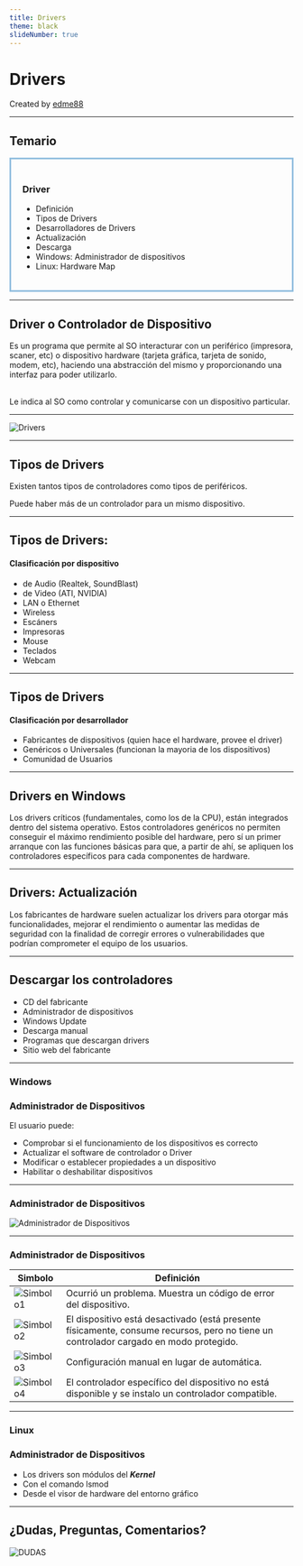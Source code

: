 ```yaml
---
title: Drivers
theme: black
slideNumber: true
---
```


# Drivers
Created by <i class="fab fa-telegram"></i>
[edme88]("https://t.me/edme88")

---
<!-- .slide: style="font-size: 0.60em" -->
<style>
.grid-item {
    border: 3px solid rgba(121, 177, 217, 0.8);
    padding: 20px;
    text-align: left !important;
}
</style>
## Temario
<div class="grid-item">

### Driver
* Definición
* Tipos de Drivers
* Desarrolladores de Drivers
* Actualización
* Descarga
* Windows: Administrador de dispositivos
* Linux: Hardware Map
</div>

---
## Driver o Controlador de Dispositivo
Es un programa que permite al SO interacturar con un periférico (impresora, scaner, etc) o dispositivo hardware (tarjeta gráfica, tarjeta de sonido, modem, etc), haciendo una abstracción del mismo y proporcionando una interfaz para poder utilizarlo. <br><br>

Le indica al SO como controlar y comunicarse con un dispositivo particular.

---
![Drivers](images/configSO/drivers.png)

---
## Tipos de Drivers
Existen tantos tipos de controladores como tipos de periféricos.

Puede haber más de un controlador para un mismo dispositivo.

---
## Tipos de Drivers: 
#### Clasificación por dispositivo
* de Audio (Realtek, SoundBlast)
* de Video (ATI, NVIDIA)
* LAN o Ethernet
* Wireless
* Escáners
* Impresoras
* Mouse
* Teclados
* Webcam

---
## Tipos de Drivers
#### Clasificación por desarrollador
* Fabricantes de dispositivos (quien hace el hardware, provee el driver)
* Genéricos o Universales (funcionan la mayoria de los dispositivos)
* Comunidad de Usuarios

---
## Drivers en Windows
Los drivers críticos (fundamentales, como los de la CPU), están integrados dentro del sistema operativo. 
Estos controladores genéricos no permiten conseguir el máximo rendimiento posible del hardware, 
pero sí un primer arranque con las funciones básicas para que, a partir de ahí, se apliquen los 
controladores específicos para cada componentes de hardware.

---
## Drivers: Actualización
Los fabricantes de hardware suelen actualizar los drivers para otorgar más funcionalidades, 
mejorar el rendimiento o aumentar las medidas de seguridad con la finalidad de corregir errores o 
vulnerabilidades que podrían comprometer el equipo de los usuarios.

---
## Descargar los controladores
* CD del fabricante
* Administrador de dispositivos
* Windows Update
* Descarga manual
* Programas que descargan drivers
* Sitio web del fabricante

---
### Windows
### Administrador de Dispositivos
El usuario puede:
* Comprobar si el funcionamiento de los dispositivos es correcto
* Actualizar el software de controlador o Driver
* Modificar o establecer propiedades a un dispositivo
* Habilitar o deshabilitar dispositivos

---          
### Administrador de Dispositivos
![Administrador de Dispositivos](images/configSO/admDispositivos2.jpg)

---
### Administrador de Dispositivos
<!-- .slide: style="font-size: 0.60em" -->
| Simbolo | Definición |
|--------------------------------------------------|------------------------------------------------------------------|
| ![Simbolo1](images/configSO/driver_simbolo1.png) | Ocurrió un problema. Muestra un código de error del dispositivo. |
| ![Simbolo2](images/configSO/driver_simbolo2.png) | El dispositivo está desactivado (está presente físicamente, consume recursos, pero no tiene un controlador cargado en modo protegido. |
| ![Simbolo3](images/configSO/driver_simbolo3.png) | Configuración manual en lugar de automática. |
| ![Simbolo4](images/configSO/driver_simbolo4.png) | El controlador específico del dispositivo no está disponible y se instalo un controlador compatible. |

---
### Linux
### Administrador de Dispositivos
* Los drivers son módulos del ***Kernel***
* Con el comando lsmod
* Desde el visor de hardware del entorno gráfico

---
## ¿Dudas, Preguntas, Comentarios?
![DUDAS](images/pregunta.gif)
